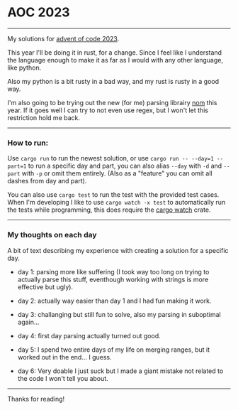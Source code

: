 # AOC 2023

---

My solutions for [advent of code 2023](https://adventofcode.com/2023).

This year I'll be doing it in rust, for a change. Since I feel like I understand the language enough to make it as far as I would with any other language, like python.

Also my python is a bit rusty in a bad way, and my rust is rusty in a good way.

I'm also going to be trying out the new (for me) parsing librairy [nom](https://crates.io/crates/nom) this year. If it goes well I can try to not even use regex, but I won't let this restriction hold me back.

---

### How to run:

Use ``cargo run`` to run the newest solution,
or use ``cargo run -- --day=1 --part=1`` to run a specific day and part,
you can also alias ``--day`` with ``-d`` and ``--part`` with ``-p`` or omit them entirely.
(Also as a "feature" you can omit all dashes from day and part).

You can also use ``cargo test`` to run the test with the provided test cases.
When I'm developing I like to use ``cargo watch -x test`` to automatically run the tests while programming,
this does require the [cargo watch](https://crates.io/crates/cargo-watch) crate.

---

### My thoughts on each day

A bit of text describing my experience with creating a solution for a specific day.

* day 1: parsing more like suffering (I took way too long on trying to actually parse this stuff, eventhough working with strings is more effective but ugly).

* day 2: actually way easier than day 1 and I had fun making it work.

* day 3: challanging but still fun to solve, also my parsing in suboptimal again...

* day 4: first day parsing actually turned out good.

* day 5: I spend two entire days of my life on merging ranges, but it worked out in the end... I guess.

* day 6: Very doable I just suck but I made a giant mistake not related to the code I won't tell you about.

---

Thanks for reading!